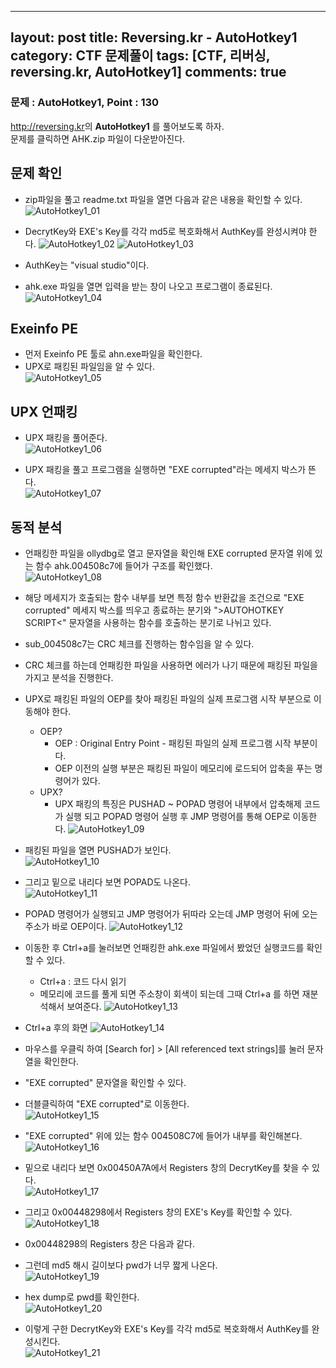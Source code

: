  ---
layout: post
title: Reversing.kr - AutoHotkey1
category: CTF 문제풀이
tags: [CTF, 리버싱, reversing.kr, AutoHotkey1]
comments: true
---
### 문제 : AutoHotkey1, Point : 130
<http://reversing.kr>의 **AutoHotkey1** 를 풀어보도록 하자.  
문제를 클릭하면 AHK.zip 파일이 다운받아진다.

## 문제 확인
- zip파일을 풀고 readme.txt 파일을 열면 다음과 같은 내용을 확인할 수 있다.
![AutoHotkey1_01](https://user-images.githubusercontent.com/41509536/88932271-d35b1a80-d2b8-11ea-9bfd-ee2dc266b25a.png)  

- DecrytKey와 EXE's Key를 각각 md5로 복호화해서 AuthKey를 완성시켜야 한다.
![AutoHotkey1_02](https://user-images.githubusercontent.com/41509536/88932274-d48c4780-d2b8-11ea-9b1b-d1616f2cf02f.jpg)
![AutoHotkey1_03](https://user-images.githubusercontent.com/41509536/88932277-d524de00-d2b8-11ea-836e-08a9bddfa18a.jpg)  
- AuthKey는 "visual studio"이다.
- ahk.exe 파일을 열면 입력을 받는 창이 나오고 프로그램이 종료된다.  
![AutoHotkey1_04](https://user-images.githubusercontent.com/41509536/88932279-d5bd7480-d2b8-11ea-9832-789925ddbf73.png)

## Exeinfo PE
- 먼저 Exeinfo PE 툴로 ahn.exe파일을 확인한다.
- UPX로 패킹된 파일임을 알 수 있다.  
![AutoHotkey1_05](https://user-images.githubusercontent.com/41509536/88932281-d5bd7480-d2b8-11ea-9c3b-271455d697ad.jpg)  

## UPX 언패킹
- UPX 패킹을 풀어준다.  
![AutoHotkey1_06](https://user-images.githubusercontent.com/41509536/88932283-d6560b00-d2b8-11ea-9959-04a799e1aa6d.jpg)  

- UPX 패킹을 풀고 프로그램을 실행하면 "EXE corrupted"라는 메세지 박스가 뜬다.  
![AutoHotkey1_07](https://user-images.githubusercontent.com/41509536/88932286-d6eea180-d2b8-11ea-8fb5-f7083f2acd65.png)  

## 동적 분석
- 언패킹한 파일을 ollydbg로 열고 문자열을 확인해 EXE corrupted 문자열 위에 있는 함수 ahk.004508c7에 들어가 구조를 확인했다.  
![AutoHotkey1_08](https://user-images.githubusercontent.com/41509536/88932288-d6eea180-d2b8-11ea-9edd-b5f0c4eda914.jpg)  

- 해당 메세지가 호출되는 함수 내부를 보면 특정 함수 반환값을 조건으로 "EXE corrupted" 메세지 박스를 띄우고 종료하는 분기와 ">AUTOHOTKEY SCRIPT<" 문자열을 사용하는 함수를 호출하는 분기로 나뉘고 있다.
- sub_004508c7는 CRC 체크를 진행하는 함수임을 알 수 있다.
- CRC 체크를 하는데 언패킹한 파일을 사용하면 에러가 나기 때문에 패킹된 파일을 가지고 분석을 진행한다.  

- UPX로 패킹된 파일의 OEP를 찾아 패킹된 파일의 실제 프로그램 시작 부분으로 이동해야 한다.
  - OEP?
    - OEP : Original Entry Point - 패킹된 파일의 실제 프로그램 시작 부분이다.
    - OEP 이전의 실행 부분은 패킹된 파일이 메모리에 로드되어 압축을 푸는 명령어가 있다.
  - UPX?
    - UPX 패킹의 특징은 PUSHAD ~ POPAD 명령어 내부에서 압축해제 코드가 실행 되고 POPAD 명령어 실행 후 JMP 명령어를 통해 OEP로 이동한다.
    ![AutoHotkey1_09](https://user-images.githubusercontent.com/41509536/88932292-d7873800-d2b8-11ea-94c8-d7d7eeebda67.png)  

- 패킹된 파일을 열면 PUSHAD가 보인다.  
![AutoHotkey1_10](https://user-images.githubusercontent.com/41509536/88932293-d81fce80-d2b8-11ea-9160-87aacb61c19a.jpg)  

- 그리고 밑으로 내리다 보면 POPAD도 나온다.  
![AutoHotkey1_11](https://user-images.githubusercontent.com/41509536/88932294-d8b86500-d2b8-11ea-9265-896bea71e0e9.jpg)  

- POPAD 명령어가 실행되고 JMP 명령어가 뒤따라 오는데 JMP 명령어 뒤에 오는 주소가 바로 OEP이다.
![AutoHotkey1_12](https://user-images.githubusercontent.com/41509536/88932297-d950fb80-d2b8-11ea-8a59-bcefa6d3ce03.jpg)  

- 이동한 후 Ctrl+a를 눌러보면 언패킹한 ahk.exe 파일에서 봤었던 실행코드를 확인 할 수 있다.
  - Ctrl+a : 코드 다시 읽기
  - 메모리에 코드를 풀게 되면 주소창이 회색이 되는데 그때 Ctrl+a 를 하면 재분석해서 보여준다.
![AutoHotkey1_13](https://user-images.githubusercontent.com/41509536/88932300-d9e99200-d2b8-11ea-8c57-063833e9918d.jpg)  
- Ctrl+a 후의 화면
![AutoHotkey1_14](https://user-images.githubusercontent.com/41509536/88932305-db1abf00-d2b8-11ea-9692-3d519e2a2629.jpg)  

- 마우스를 우클릭 하여 [Search for] > [All referenced text strings]를 눌러 문자열을 확인한다.
- "EXE corrupted" 문자열을 확인할 수 있다.
- 더블클릭하여 "EXE corrupted"로 이동한다.  
![AutoHotkey1_15](https://user-images.githubusercontent.com/41509536/88932306-dbb35580-d2b8-11ea-9071-c5445f43df76.jpg)  

- "EXE corrupted" 위에 있는 함수 004508C7에 들어가 내부를 확인해본다.  
![AutoHotkey1_16](https://user-images.githubusercontent.com/41509536/88932308-dbb35580-d2b8-11ea-9def-0066026e3a9d.jpg)   

- 밑으로 내리다 보면 0x00450A7A에서 Registers 창의 DecrytKey를 찾을 수 있다.  
![AutoHotkey1_17](https://user-images.githubusercontent.com/41509536/88932310-dc4bec00-d2b8-11ea-9eac-58afb4a8fad6.jpg)   

- 그리고 0x00448298에서 Registers 창의 EXE's Key를 확인할 수 있다.  
![AutoHotkey1_18](https://user-images.githubusercontent.com/41509536/88932312-dce48280-d2b8-11ea-82e1-eeeda3bb980c.jpg)  

- 0x00448298의 Registers 창은 다음과 같다.
- 그런데 md5 해시 길이보다 pwd가 너무 짧게 나온다.  
![AutoHotkey1_19](https://user-images.githubusercontent.com/41509536/88932313-dd7d1900-d2b8-11ea-9426-585a450fea02.jpg)  

- hex dump로 pwd를 확인한다.  
![AutoHotkey1_20](https://user-images.githubusercontent.com/41509536/88932315-dd7d1900-d2b8-11ea-8f39-79665ddd36e1.jpg)  

- 이렇게 구한 DecrytKey와 EXE's Key를 각각 md5로 복호화해서 AuthKey를 완성시킨다.  
![AutoHotkey1_21](https://user-images.githubusercontent.com/41509536/88932316-de15af80-d2b8-11ea-8ede-e5a5328919d1.jpg)
